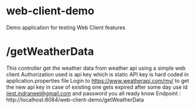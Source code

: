 # web-client-demo
Demo application for testing Web Client features

# /getWeatherData
This controller get the weather data from weather api using a simple web client
Authorization used is api key which is static
API key is hard coded in application.properties file
Login to https://www.weatherapi.com/my/ to get the new api key in case of existing one gets expired after some day
use id iiest.indraneel@gmail.com and password you all ready know
Endpoint : http://localhost:8084/web-client-demo/getWeatherData
